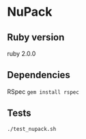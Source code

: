 NuPack
======

Ruby version
------------
 ruby 2.0.0

Dependencies
------------

RSpec
`gem install rspec`

Tests
-----

`./test_nupack.sh`
